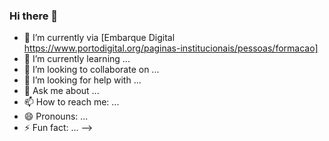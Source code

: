 ### Hi there 👋

- 🔭 I’m currently via [Embarque Digital https://www.portodigital.org/paginas-institucionais/pessoas/formacao]
- 🌱 I’m currently learning ...
- 👯 I’m looking to collaborate on ...
- 🤔 I’m looking for help with ...
- 💬 Ask me about ...
- 📫 How to reach me: ...
- 😄 Pronouns: ...
- ⚡ Fun fact: ...
-->
